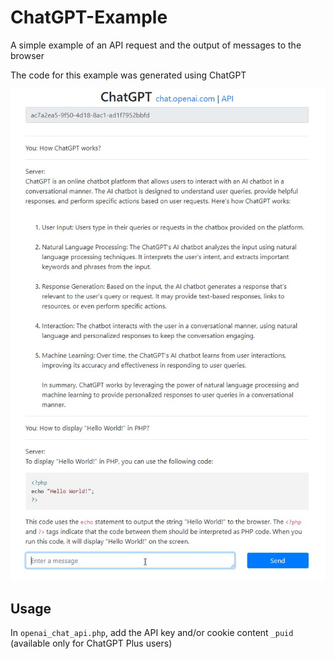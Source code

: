 # ChatGPT-Example

A simple example of an API request and the output of messages to the browser

The code for this example was generated using ChatGPT

![ChatGPT-Example](chat.jpg)

## Usage

In `openai_chat_api.php`, add the API key and/or cookie content `_puid` (available only for ChatGPT Plus users)
